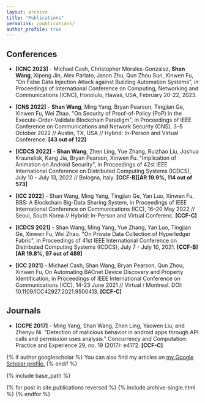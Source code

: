 ```yaml
---
layout: archive
title: "Publications"
permalink: /publications/
author_profile: true
---
```


## Conferences
- **[ICNC 2023]** - Michael Cash, Christopher Morales-Gonzalez, **Shan Wang**, Xipeng Jin, Alex Parlato, Jason Zhu, Qun Zhou Sun, Xinwen Fu, "On False Data Injection Attack against Building Automation Systems", in Proceedings of International Conference on Computing, Networking and Communications (ICNC), Honolulu, Hawaii, USA, February 20-22, 2023.

- **[CNS 2022]** - **Shan Wang**, Ming Yang, Bryan Pearson, Tingjian Ge, Xinwen Fu, Wei Zhao. "On Security of Proof-of-Policy (PoP) in the Execute-Order-Validate Blockchain Paradigm", in Proceedings of IEEE Conference on Communications and Network Security (CNS), 3–5 October 2022 // Austin, TX, USA // Hybrid: In-Person and Virtual Conference. **[43 out of 122]**

- **[ICDCS 2022]** - **Shan Wang**, Zhen Ling, Yue Zhang, Ruizhao Liu, Joshua Kraunelisk, Kang Jia, Bryan Pearson, Xinwen Fu. "Implication of Animation on Android Security", in Proceedings of 42st IEEE International Conference on Distributed Computing Systems (ICDCS), July 10 - July 13, 2022 // Bologna, Italy. **[CCF-B][AR 19.9%, 114 out of 573]**

- **[ICC 2022]** - Shan Wang, Ming Yang, Tingjian Ge, Yan Luo, Xinwen Fu, BBS: A Blockchain Big-Data Sharing System, in Proceedings of IEEE International Conference on Communications (ICC), 16–20 May 2022 // Seoul, South Korea // Hybrid: In-Person and Virtual Conferenc. **[CCF-C]**

- **[ICDCS 2021]** - Shan Wang, Ming Yang, Yue Zhang, Yan Luo, Tingjian Ge, Xinwen Fu, Wei Zhao. "On Private Data Collection of Hyperledger Fabric", in Proceedings of 41st IEEE International Conference on Distributed Computing Systems (ICDCS), July 7 - July 10, 2021. **[CCF-B][AR 19.8%, 97 out of 489]**

- **[ICC 2021]** - Michael Cash, Shan Wang, Bryan Pearson, Qun Zhou, Xinwen Fu, On Automating BACnet Device Discovery and Property Identification, in Proceedings of IEEE International Conference on Communications (ICC), 14-23 June 2021 // Virtual / Montreal. DOI: 10.1109/ICC42927.2021.9500413. **[CCF-C]**

## Journals
- **[CCPE 2017]** - Ming Yang, Shan Wang, Zhen Ling, Yaowen Liu, and Zhenyu Ni. "Detection of malicious behavior in android apps through API calls and permission uses analysis." Concurrency and Computation: Practice and Experience 29, no. 19 (2017): e4172. **[CCF-C]**

{% if author.googlescholar %}
  You can also find my articles on <u><a href="{{author.googlescholar}}">my Google Scholar profile</a>.</u>
{% endif %}

{% include base_path %}

{% for post in site.publications reversed %}
  {% include archive-single.html %}
{% endfor %}
